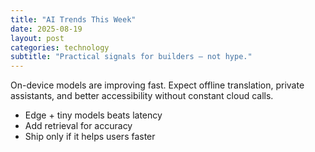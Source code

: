 ```yaml
---
title: "AI Trends This Week"
date: 2025-08-19
layout: post
categories: technology
subtitle: "Practical signals for builders — not hype."
---
```


On-device models are improving fast. Expect offline translation, private assistants, and better accessibility without constant cloud calls.

- Edge + tiny models beats latency
- Add retrieval for accuracy
- Ship only if it helps users faster